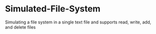 # Simulated-File-System
Simulating a file system in a single text file and supports read, write, add, and delete files
